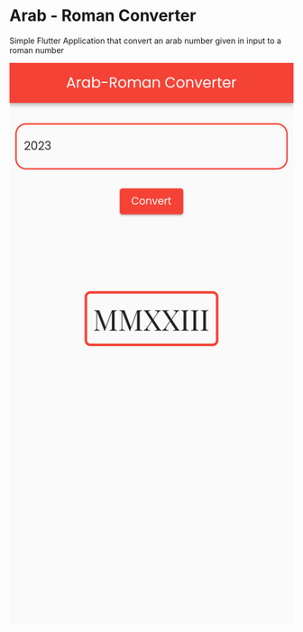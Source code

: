 # Arab - Roman Converter

Simple Flutter Application that convert an arab number given in input to a roman number

![image1](1.png)
